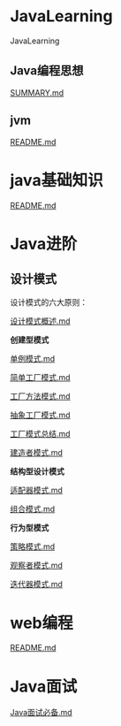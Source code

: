 # JavaLearning
JavaLearning

## Java编程思想

 [SUMMARY.md](think-in-java/SUMMARY.md) 

## jvm

 [README.md](jvmLearning/README.md) 

# java基础知识

 [README.md](Java基础知识/README.md) 

# Java进阶

## 设计模式

设计模式的六大原则：

 [设计模式概述.md](Java进阶/设计模式/设计模式概述.md) 

**创建型模式**

 [单例模式.md](Java进阶/设计模式/单例模式.md) 



 [简单工厂模式.md](Java进阶/设计模式/简单工厂模式.md) 

 [工厂方法模式.md](Java进阶/设计模式/工厂方法模式.md) 

 [抽象工厂模式.md](Java进阶/设计模式/抽象工厂模式.md) 

 [工厂模式总结.md](Java进阶/设计模式/工厂模式总结.md) 



 [建造者模式.md](Java进阶/设计模式/建造者模式.md) 



**结构型设计模式**

 [适配器模式.md](Java进阶/设计模式/适配器模式.md) 

 [组合模式.md](Java进阶/设计模式/组合模式.md) 



**行为型模式**

 [策略模式.md](Java进阶/设计模式/策略模式.md) 

 [观察者模式.md](Java进阶/设计模式/观察者模式.md) 

 [迭代器模式.md](Java进阶/设计模式/迭代器模式.md) 

# web编程

 [README.md](web编程/README.md) 



# Java面试

 [Java面试必备.md](Java面试必备.md) 